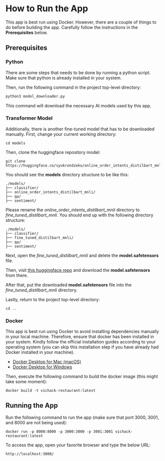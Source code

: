 # How to Run the App
This app is best run using Docker. However, there are a couple of things to do before building the app. Carefully follow the instructions in the **Prerequisites** below.

## Prerequisites
### Python
There are some steps that needs to be done by running a python script. Make sure that python is already installed in your system.

Then, run the following command in the project top-level directory:
```python
python3 model_downloader.py
```
This command will download the necessary AI models used by this app.

### Transformer Model
Additionally, there is another fine-tuned model that has to be downloaded manually. First, change your current working directory:

```
cd models
```

Then, clone the huggingface repository model:

```
git clone https://huggingface.co/syukrondzeko/online_order_intents_distilbart_mnli/tree/main
```

You should see the **models** directory structure to be like this:
```
./models/
├── classifier/
├── online_order_intents_distilbart_mnli/
├── qa/
├── sentiment/
```
Please rename the *online_order_intents_distilbart_mnli* directory to *fine_tuned_distilbart_mnli*. You should end up with the following directory structure:
```
./models/
├── classifier/
├── fine_tuned_distilbart_mnli/
├── qa/
├── sentiment/
```
Next, open the *fine_tuned_distilbart_mnli* and delete the **model.safetensors** file.

Then, visit [this huggingface repo](https://huggingface.co/syukrondzeko/online_order_intents_distilbart_mnli/tree/main) and download the **model.safetensors** from there.

After that, put the downloaded **model.safetensors** file into the *fine_tuned_distilbart_mnli* directory.

Lastly, return to the project top-level directory:
```
cd ..
```
### Docker

This app is best run using Docker to avoid installing dependencies manually in your local machine. Therefore, ensure that docker has been installed in your system. Kindly follow the official installation guides according to your operating system (you can skip this installation step if you have already had Docker installed in your machine).

- [Docker Desktop for Mac (macOS)](https://docs.docker.com/desktop/install/mac-install/)
- [Docker Desktop for Windows](https://docs.docker.com/desktop/install/windows-install/)

Then, execute the following command to build the docker image (this might take some moment):
```
docker build -t vichack-restaurant:latest
```
## Running the App

Run the following command to run the app (make sure that port 3000, 3001, and 8000 are not being used):
```
docker run -p 8000:8000 -p 3000:3000 -p 3001:3001 vichack-restaurant:latest
```
To access the app, open your favorite browser and type the below URL:
```
http://localhost:3000/
```